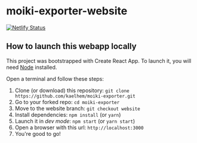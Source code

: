 # moiki-exporter-website

[![Netlify Status](https://api.netlify.com/api/v1/badges/3fbfbe4c-fbb9-47a6-b2c4-90a54db422d4/deploy-status)](https://app.netlify.com/sites/moiki-exporter/deploys)

## How to launch this webapp locally

This project was bootstrapped with Create React App.
To launch it, you will need [Node](https://nodejs.org/) installed.

Open a terminal and follow these steps:

1. Clone (or download) this repository: `git clone https://github.com/kaelhem/moiki-exporter.git`
2. Go to your forked repo: `cd moiki-exporter`
3. Move to the website branch: `git checkout website`
4. Install dependencies: `npm install` (or `yarn`)
5. Launch it in _dev mode_: `npm start` (or `yarn start`)
6. Open a browser with this url: `http://localhost:3000`
7. You're good to go!
